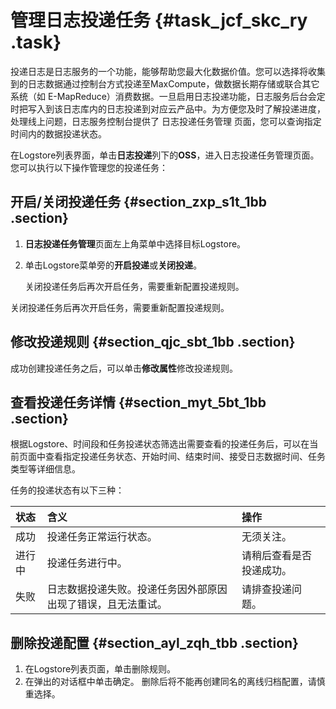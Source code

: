 # 管理日志投递任务 {#task_jcf_skc_ry .task}

投递日志是日志服务的一个功能，能够帮助您最大化数据价值。您可以选择将收集到的日志数据通过控制台方式投递至MaxCompute，做数据长期存储或联合其它系统（如 E-MapReduce）消费数据。一旦启用日志投递功能，日志服务后台会定时把写入到该日志库内的日志投递到对应云产品中。为方便您及时了解投递进度，处理线上问题，日志服务控制台提供了 日志投递任务管理 页面，您可以查询指定时间内的数据投递状态。

在Logstore列表界面，单击**日志投递**列下的**OSS**，进入日志投递任务管理页面。您可以执行以下操作管理您的投递任务：

## 开启/关闭投递任务 {#section_zxp_s1t_1bb .section}

1.  **日志投递任务管理**页面左上角菜单中选择目标Logstore。
2.  单击Logstore菜单旁的**开启投递**或**关闭投递**。

    关闭投递任务后再次开启任务，需要重新配置投递规则。


关闭投递任务后再次开启任务，需要重新配置投递规则。

## 修改投递规则 {#section_qjc_sbt_1bb .section}

成功创建投递任务之后，可以单击**修改属性**修改投递规则。

## 查看投递任务详情 {#section_myt_5bt_1bb .section}

根据Logstore、时间段和任务投递状态筛选出需要查看的投递任务后，可以在当前页面中查看指定投递任务状态、开始时间、结束时间、接受日志数据时间、任务类型等详细信息。

任务的投递状态有以下三种：

|状态|含义|操作|
|:-|:-|:-|
|成功|投递任务正常运行状态。|无须关注。|
|进行中|投递任务进行中。|请稍后查看是否投递成功。|
|失败|日志数据投递失败。投递任务因外部原因出现了错误，且无法重试。|请排查投递问题。|

## 删除投递配置 {#section_ayl_zqh_tbb .section}

1.   在Logstore列表页面，单击删除规则。 
2.   在弹出的对话框中单击确定。 删除后将不能再创建同名的离线归档配置，请慎重选择。

